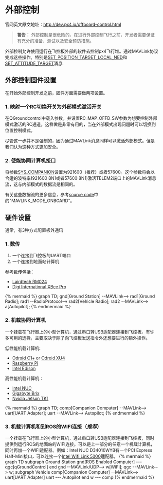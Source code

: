 # 外部控制

官网英文原文地址：http://dev.px4.io/offboard-control.html


> **警告：** 外部控制是很危险的。在进行外部控制飞行之前，开发者需要保证有充分的准备、测试以及安全预防措施。


外部控制允许使用运行在飞控板外部的软件去控制px4飞行堆。通过MAVLink协议完成这些操作，特别是[SET_POSITION_TARGET_LOCAL_NED](http://mavlink.org/messages/common#SET_POSITION_TARGET_LOCAL_NED)和[SET_ATTITUDE_TARGET](http://mavlink.org/messages/common#SET_ATTITUDE_TARGET)消息.

## 外部控制固件设置

在开始外部控制开发之前，固件方面需要做两项设置。

### 1. 映射一个RC切换开关为外部模式激活开关

在QGroundcontrol中载入参数，并设置RC_MAP_OFFB_SW参数为想要控制外部模式激活的RC通道。这样做是非常有用的，当在外部模式出现问题时可以切换到位置控制模式。

尽管这一步并不是强制的，因为通过MAVLink消息同样可以激活外部模式。但是我们认为这种方式更加安全。

### 2. 使能协同计算机接口

将参数[SYS_COMPANION](https://pixhawk.org/firmware/parameters#system)设置为921600（推荐）或者57600。这个参数将会以合适的波特率(921600 8N1或者57600 8N1)激活TELEM2端口上的MAVLink消息流，这与内部模式的数据流是相同的。

有关这些数据流的更多信息，参考[source code](https://github.com/PX4/Firmware/blob/master/src/modules/mavlink/mavlink_main.cpp)中的"MAVLINK_MODE_ONBOARD"。

## 硬件设置

通常，有3种方式配置板外通讯

### 1. 数传

1. 一个连接到飞控板的UART端口
2. 一个连接到地面站计算机

参考数传包括：

- [Lairdtech RM024](http://www.lairdtech.com/products/rm024)
- [Digi International XBee Pro](http://www.digi.com/products/xbee-rf-solutions/modules)

{% mermaid %}
graph TD;
  gnd[Ground Station] --MAVLink--> rad1[Ground Radio];
  rad1 --RadioProtocol--> rad2[Vehicle Radio];
  rad2 --MAVLink--> a[Autopilot];
{% endmermaid %}

### 2. 机载协同计算机

一个挂载在飞行器上的小型计算机，通过串口转USB适配器连接到飞控板。有许多可用的选择，主要取决于除了向飞控板发送指令外还想要进行的额外操作。

低性能机载计算机:

- [Odroid C1+](http://www.hardkernel.com/main/products/prdt_info.php?g_code=G143703355573) or [Odroid XU4](http://www.hardkernel.com/main/products/prdt_info.php?g_code=G143452239825)
- [Raspberry Pi](https://www.raspberrypi.org/)
- [Intel Edison](http://www.intel.com/content/www/us/en/do-it-yourself/edison.html)

高性能机载计算机：

- [Intel NUC](http://www.intel.com/content/www/us/en/nuc/overview.html)
- [Gigabyte Brix](http://www.gigabyte.com/products/list.aspx?s=47&ck=104)
- [Nvidia Jetson TK1](https://developer.nvidia.com/jetson-tk1)

{% mermaid %}
graph TD;
  comp[Companion Computer] --MAVLink--> uart[UART Adapter];
  uart --MAVLink--> Autopilot;
{% endmermaid %}

### 3. 机载计算机和到ROS的WIFI连接（***推荐***）

一个挂载在飞行器上的小型计算机，通过串口转USB适配器连接到飞控板，同时提供到运行ROS的地面站的WIFI连接。可以是上一部分的任意一个机载计算机，同时再加一个WIFI适配器。例如：Intel NUC D34010WYB有一个PCI Express Half-Mini接口，可以连接一个[Intel Wifi Link 5000](http://www.intel.com/products/wireless/adapters/5000/)适配器。
{% mermaid %}
graph TD
subgraph Ground  Station
gnd[ROS Enabled Computer] --- qgc[qGroundControl]
end
gnd --MAVLink/UDP--> w[WiFi];
qgc --MAVLink--> w;
subgraph Vehicle
comp[Companion Computer] --MAVLink--> uart[UART Adapter]
uart --- Autopilot
end
w --- comp
{% endmermaid %}

